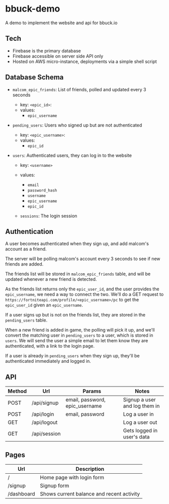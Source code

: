 # bbuck-demo

A demo to implement the website and api for bbuck.io

## Tech

- Firebase is the primary database
- Firebase accessible on server side API only
- Hosted on AWS micro-instance, deployments via a simple shell script

## Database Schema
- `malcom_epic_friends`: List of friends, polled and updated every 3 seconds
  - key: `<epic_id>`:
  - values:
    - `epic_username`

- `pending_users`: Users who signed up but are not authenticated
  - key: `<epic_username>`:
  - values:
    - `epic_id`

- `users`: Authenticated users, they can log in to the website
  - key: `<username>`
  - values:
    - `email`
    - `password_hash`
    - `username`
    - `epic_username`
    - `epic_id`

  - `sessions`: The login session

## Authentication

A user becomes authenticated when they sign up, and add malcom's account as a friend.

The server will be polling malcom's account every 3 seconds to see if new friends are added.

The friends list will be stored in `malcom_epic_friends` table, and will be updated whenever a new friend is detected.

As the friends list returns only the `epic_user_id`, and the user provides the `epic_username`, we need a way to connect the two.
We'll do a GET request to `https://fortniteapi.com/profile/<epic_username>/pc` to get the `epic_user_id` given an `epic_username`.

If a user signs up but is not on the friends list, they are stored in the `pending_users` table.

When a new friend is added in game, the polling will pick it up, and we'll convert the matching user in `pending_users` to a user, which is stored in `users`.  We will send the user a simple email to let them know they are authenticated, with a link to the login page.

If a user is already in `pending_users` when they sign up, they'll be authenticated immediately and logged in.


## API
| Method | Url            | Params| Notes |
| ------ | -------------- | ----- | ----- |
| POST   | /api/signup    | email, password, epic_username | Signup a user and log them in |
| POST   | /api/login     | email, password | Log a user in |
| GET    | /api/logout    | | Log a user out
| GET    | /api/session   | | Gets logged in user's data |

## Pages
| Url        | Description
| ---------- | -------------- |
| /          | Home page with login form |
| /signup    | Signup form    |
| /dashboard | Shows current balance and recent activity |


